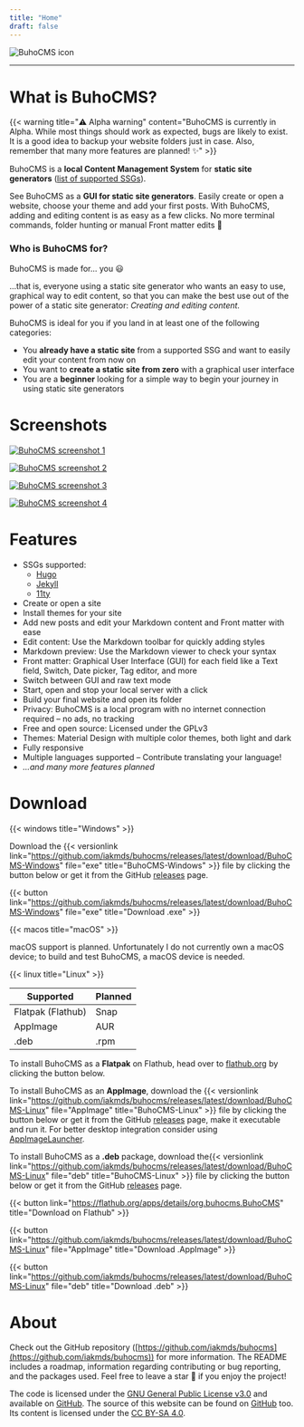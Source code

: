 ```yaml
---
title: "Home"
draft: false
---
```


![BuhoCMS icon](https://raw.githubusercontent.com/iakmds/buhocms/main/.github/icon.svg)

---

# What is BuhoCMS?

{{< warning title="⚠️ Alpha warning" content="BuhoCMS is currently in Alpha. While most things should work as expected, bugs are likely to exist. It is a good idea to backup your website folders just in case. Also, remember that many more features are planned! ✨" >}}

BuhoCMS is a **local Content Management System** for **static site generators** ([list of supported SSGs](#features)).

See BuhoCMS as a **GUI for static site generators**. Easily create or open a website, choose your theme and add your first posts. With BuhoCMS, adding and editing content is as easy as a few clicks. No more terminal commands, folder hunting or manual Front matter edits 🥳

### Who is BuhoCMS for?

BuhoCMS is made for... you 😃

...that is, everyone using a static site generator who wants an easy to use, graphical way to edit content, so that you can make the best use out of the power of a static site generator: *Creating and editing content.*

BuhoCMS is ideal for you if you land in at least one of the following categories:

- You **already have a static site** from a supported SSG and want to easily edit your content from now on
- You want to **create a static site from zero** with a graphical user interface
- You are a **beginner** looking for a simple way to begin your journey in using static site generators

# Screenshots

[![BuhoCMS screenshot 1](https://raw.githubusercontent.com/iakmds/buhocms/main/.github/screenshot1.png)](https://raw.githubusercontent.com/iakmds/buhocms/main/.github/screenshot1.png)

[![BuhoCMS screenshot 2](https://raw.githubusercontent.com/iakmds/buhocms/main/.github/screenshot2.png)](https://raw.githubusercontent.com/iakmds/buhocms/main/.github/screenshot2.png)

[![BuhoCMS screenshot 3](https://raw.githubusercontent.com/iakmds/buhocms/main/.github/screenshot3.png)](https://raw.githubusercontent.com/iakmds/buhocms/main/.github/screenshot3.png)

[![BuhoCMS screenshot 4](https://raw.githubusercontent.com/iakmds/buhocms/main/.github/screenshot4.png)](https://raw.githubusercontent.com/iakmds/buhocms/main/.github/screenshot4.png)

# Features

- SSGs supported:
  - [Hugo](https://gohugo.io/)
  - [Jekyll](https://jekyllrb.com/) 
  - [11ty](https://11ty.dev/)
- Create or open a site
- Install themes for your site
- Add new posts and edit your Markdown content and Front matter with ease
- Edit content: Use the Markdown toolbar for quickly adding styles
- Markdown preview: Use the Markdown viewer to check your syntax
- Front matter: Graphical User Interface (GUI) for each field like a Text field, Switch, Date picker, Tag editor, and more
- Switch between GUI and raw text mode
- Start, open and stop your local server with a click
- Build your final website and open its folder
- Privacy: BuhoCMS is a local program with no internet connection required – no ads, no tracking
- Free and open source: Licensed under the GPLv3
- Themes: Material Design with multiple color themes, both light and dark
- Fully responsive
- Multiple languages supported – Contribute translating your language!
- *...and many more features planned*

# Download

{{< windows title="Windows" >}}

Download the {{< versionlink link="https://github.com/iakmds/buhocms/releases/latest/download/BuhoCMS-Windows" file="exe" title="BuhoCMS-Windows" >}} file by clicking the button below or get it from the GitHub [releases](https://github.com/iakmds/buhocms/releases) page.

{{< button link="https://github.com/iakmds/buhocms/releases/latest/download/BuhoCMS-Windows" file="exe" title="Download .exe" >}}

{{< macos title="macOS" >}}

macOS support is planned. Unfortunately I do not currently own a macOS device; to build and test BuhoCMS, a macOS device is needed. 

{{< linux title="Linux" >}}

Supported | Planned
|-|-|
| Flatpak (Flathub) | Snap |
| AppImage | AUR |
| .deb | .rpm |

To install BuhoCMS as a **Flatpak** on Flathub, head over to [flathub.org](https://flathub.org/apps/details/org.buhocms.BuhoCMS) by clicking the button below.

To install BuhoCMS as an **AppImage**, download the {{< versionlink link="https://github.com/iakmds/buhocms/releases/latest/download/BuhoCMS-Linux" file="AppImage" title="BuhoCMS-Linux" >}} file by clicking the button below or get it from the GitHub [releases](https://github.com/iakmds/buhocms/releases) page, make it executable and run it. 
For better desktop integration consider using [AppImageLauncher](https://github.com/TheAssassin/AppImageLauncher).

To install BuhoCMS as a **.deb** package, download the{{< versionlink link="https://github.com/iakmds/buhocms/releases/latest/download/BuhoCMS-Linux" file="deb" title="BuhoCMS-Linux" >}} file by clicking the button below or get it from the GitHub [releases](https://github.com/iakmds/buhocms/releases) page.

{{< button link="https://flathub.org/apps/details/org.buhocms.BuhoCMS" title="Download on Flathub" >}}

{{< button link="https://github.com/iakmds/buhocms/releases/latest/download/BuhoCMS-Linux" file="AppImage" title="Download .AppImage" >}}

{{< button link="https://github.com/iakmds/buhocms/releases/latest/download/BuhoCMS-Linux" file="deb" title="Download .deb" >}}

# About

Check out the GitHub repository ([https://github.com/iakmds/buhocms](https://github.com/iakmds/buhocms)) for more information. The README includes a roadmap, information regarding contributing or bug reporting, and the packages used. Feel free to leave a star 🌟 if you enjoy the project!

The code is licensed under the [GNU General Public License v3.0](https://github.com/iakmds/buhocms/blob/main/LICENSE) and available on [GitHub](https://github.com/iakmds/buhocms). 
The source of this website can be found on [GitHub](https://github.com/iakmds/buhocms/tree/main/website) too. Its content is licensed under the [CC BY-SA 4.0](https://creativecommons.org/licenses/by-sa/4.0/).

